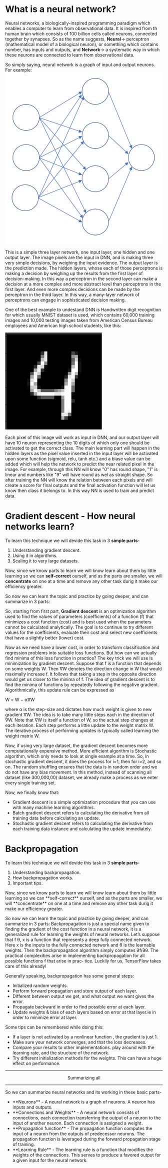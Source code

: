 # What is a neural network?

Neural networks, a biologically-inspired programming paradigm which enables a computer to learn from observational data. It is inspired from th human brain which consists of 100 billion cells called neurons, connected together by synapses. So as the name suggests, **Neural**-> perceptron (mathematical model of a biological neuron), or something which contains number, has inputs and outputs, and **Network**-> a systematic way in which these neurons are connected to learn from observational data.

So simply saying, neural network is a graph of input and output neurons. For example:
![](NN.png)

This is a simple three layer network, one input layer, one hidden and one output layer. The image pixels are the input in DNN, and is making three very simple decisions, by weighing the input evidence. The output layer is the prediction made. The hidden layers, whose each of those perceptrons is making a decision by weighing up the results from the first layer of decision-making. In this way a perceptron in the second layer can make a decision at a more complex and more abstract level than perceptrons in the first layer. And even more complex decisions can be made by the perceptron in the third layer. In this way, a many-layer network of perceptrons can engage in sophisticated decision making.

One of the best example to undestand DNN is Handwritten digit recognition for which usually MNIST dataset is used, which contains 60,000 training images and 10,000 testing images taken from American Census Bureau employees and American high school students, like this:

![](4.png)

Each pixel of this image will work as input in DNN, and our output layer will have 10 neuron representing the 10 digits of which only one should be activated to get the correct class. The main learning part will happen in the hidden layers as the pixel value inserted in the input layer will be activated upon some function (sigmoid, relu, tanh etc.) and a biase value can be added which will help the network to predict the near related pixel in the image. For example, through this NN will know "0" has round shape, "1" is linear and numbers like "9" will have round as wel as straight shape. So after training the NN will know the relation between each pixels and will create a score for final outputs and the final activation function will let us know then class it belongs to. In this way NN is used to train and predict data.

# Gradient descent - How neural networks learn?
To learn this technique we will devide this task in 3 **simple parts**-
<ol>
  <li>Understanding gradient descent.</li>
  <li> Using it in algorithms.</li>
  <li>Scaling it to very large datasets.</li>
</ol>

Now, since we know parts to learn we will know learn about them by little learning so we can **self-correct** ourself, and as the parts are smaller, we will **concentrate** on one at a time and remove any other task durig it make our efficiency greater.

So now we can learn the topic and practice by going deeper, and can summarize in 3 parts:

So, starting from first part, **Gradient descent** is an optimization algorithm used to find the values of parameters (coefficients) of a function (f) that minimizes a cost function (cost) and  is best used when the parameters cannot be calculated analytically. The goal is to continue to try different values for the coefficients, evaluate their cost and select new coefficients that have a slightly better (lower) cost.

Now as we need have a lower cost, in order to
transform classification and regression problems into suitable loss functions. But how can we actually find minima of this loss function in practice? The key
trick we will use is minimization by gradient descent. Suppose that f is a function that
depends on some weights W. Then ∇W denotes the direction change in W that
would maximally increase f. It follows that taking a step in the opposite direction
would get us closer to the minima of f. The idea of gradient descent is to find the minima of functions by repeatedly following the negative gradient. Algorithmically, this update rule can be expressed as

W = W − α∇W

where α is the step-size and dictates how much weight is given to new gradient ∇W.
The idea is to take many little steps each in the direction of ∇W. Note that ∇W is
itself a function of W, so the actual step changes at each iteration. Each step performs
a little update to the weight matrix W. The iterative process of performing updates is
typically called learning the weight matrix W.

Now, if using very large dataset, the gradient descent becomes more computationally
expensive method. More efficient algorithm is Stochastic algorithm, which only needs to look at single
example at a time. So, in stochastic gradient descent, it does the process for i=1, then for i=2, and so on. The
random shuffling ensures that the data is in random order and we do not have any bias movement.
In this method, instead of scanning all dataset (like 300,000,00) dataset, we already make a process
as we enter every single training set.

Now, we finally know that:
<ul><li>Gradient descent is a simple optimization procedure that you can use with many machine learning algorithms.</li><li>
Batch gradient descent refers to calculating the derivative from all training data before calculating an update.</li><li>
Stochastic gradient descent refers to calculating the derivative from each training data instance and calculating the update immediately.</li></ul>


# Backpropagation
To learn this technique we will devide this task in 3 **simple parts**-
<ol>
  <li>Understanding backpropagation.</li>
  <li> How backpropagation works.</li>
  <li>Important tips.</li>
</ol>
Now, since we know parts to learn we will know learn about them by little learning so we can **self-correct** ourself, and as the parts are smaller, we will **concentrate** on one at a time and remove any other task durig it make our efficiency greater.

So now we can learn the topic and practice by going deeper, and can summarize in 3 parts:
Backpropagation is just a special name given to finding the gradient of the cost function in a neural network, it is a
generalized rule for learning the weights of neural networks. Let’s suppose that f θ, x is a function that represents a deep fully connected network. Here x is the inputs to the fully connected network and θ is the learnable weights.
Then the backpropagation algorithm simply computes ∂f/∂θ. The practical complexities
arise in implementing backpropagation for all possible functions f that arise in prac‐
tice. Luckily for us, TensorFlow takes care of this already!

Generally speaking, backpropagation has some general steps:
<ul>
  <li>Initialized random weights.</li>
<li>Perform forward propagation and store output of each layer.</li>
<li>Different between output we get, and what output we want gives the error.</li>
<li>Propagate backward in order to find possible error at each layer.</li>
<li>Update weights & bias of each layers based on error at that layer.ie in order to minimize error at layer.</li>

 </ul>
 
 Some tips can be remembered while doing this:
 <ul>
  <li> If a layer is not activated by a nonlinear function , the gradient is just 1.</li>
  <li>Make sure your network converges, and that the loss decreases.</li>
<li>Compare your results to other implementations. play around with the learning rate, and the structure of the network.</li>
<li>Try different initialization methods for the weights. This can have a huge effect on performance.</li>
 </ul>

<hr>
<p style="text-align:center;">Summarizing all</p>
<hr>
So we can summarize neural networks and its working in these basic parts-
<ul>
  <li> **Neurons** - A neural network is a graph of neurons. A neuron has inputs and outputs.</li>
  <li> **Connections and Weights** - A neural network consists of connections, each connection transferring the output of a neuron to the input of another neuron. Each connection is assigned a weight.</li>
  <li> **Propagation function** - The propagation function computes the input of a neuron from the outputs of predecessor neurons. The propagation function is leveraged during the forward propagation stage of training.</li>
  <li> **Learning Rule** - The learning rule is a function that modifies the weights of the connections. This serves to produce a favored output for a given input for the neural network.
</ul>
